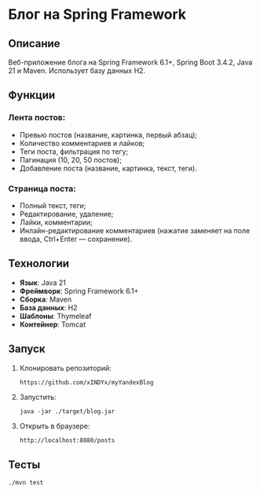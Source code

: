 # Блог на Spring Framework

## Описание

Веб-приложение блога на Spring Framework 6.1+, Spring Boot 3.4.2, Java 21 и Maven. Использует базу данных H2.

## Функции

### Лента постов:
- Превью постов (название, картинка, первый абзац);
- Количество комментариев и лайков;
- Теги поста, фильтрация по тегу;
- Пагинация (10, 20, 50 постов);
- Добавление поста (название, картинка, текст, теги).

### Страница поста:
- Полный текст, теги;
- Редактирование, удаление;
- Лайки, комментарии;
- Инлайн-редактирование комментариев (нажатие заменяет на поле ввода, Ctrl+Enter — сохранение).

## Технологии
- **Язык**: Java 21
- **Фреймворк**: Spring Framework 6.1+
- **Сборка**: Maven
- **База данных**: H2
- **Шаблоны**: Thymeleaf
- **Контейнер**: Tomcat

## Запуск

1. Клонировать репозиторий:
   ```sh
   https://github.com/xINDYx/myYandexBlog
   ```

3. Запустить:
   ```
   java -jar ./target/blog.jar
   ```

3. Открыть в браузере:
   ```
   http://localhost:8080/posts
   ```

## Тесты
```sh
./mvn test
```

